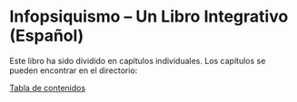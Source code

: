 # Infopsiquismo – Un Libro Integrativo (Español)

Este libro ha sido dividido en capítulos individuales. Los capítulos se pueden encontrar en el directorio:

[Tabla de contenidos](Infopsiquismo_Un_Libro_Integrativo_ES/00_Tabla_de_contenidos.md)
